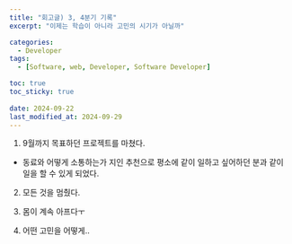 ```yaml
---
title: "회고글) 3, 4분기 기록"
excerpt: "이제는 학습이 아니라 고민의 시기가 아닐까"

categories:
  - Developer
tags:
  - [Software, web, Developer, Software Developer]

toc: true
toc_sticky: true
 
date: 2024-09-22
last_modified_at: 2024-09-29
---   
```


1. 9월까지 목표하던 프로젝트를 마쳤다.
- 동료와 어떻게 소통하는가
지인 추천으로 평소에 같이 일하고 싶어하던 분과 같이 일을 할 수 있게 되었다.

2. 모든 것을 멈췄다.

3. 몸이 계속 아프다ㅜ

4. 어떤 고민을 어떻게..
